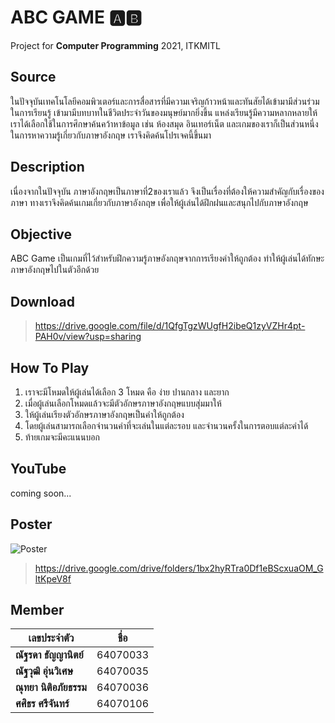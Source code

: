 # **ABC GAME** 🅰️🅱️
Project for **Computer Programming** 2021, ITKMITL

## **Source**
ในปัจจุบันเทคโนโลยีคอมพิวเตอร์และการสื่อสารที่มีความเจริญก้าวหน้าและทันสัยได้เข้ามามีส่วนร่วมในการเรียนรู้ เข้ามามีบทบาทในชีวิตประจำวันของมนุษย์มากยิ่งขึ้น แหล่งเรียนรู้มีความหลากหลายให้เราได้เลือกใช้ในการศึกษาค้นคว้าหาข้อมูล เช่น ห้องสมุด อินเทอร์เน็ต  และเกมของเราก็เป็นส่วนหนึ่งในการหาความรู้เกี่ยวกับภาษาอังกฤษ เราจึงคิดค้นโปรเจคนี้ขึ้นมา

## **Description**
เนื่องจากในปัจจุบัน ภาษาอังกฤษเป็นภาษาที่2ของเราแล้ว จึงเป็นเรื่องที่ต้องให้ความสำคัญกับเรื่องของภาษา ทางเราจึงคิดค้นเกมเกี่ยวกับภาษาอังกฤษ เพื่อให้ผู้เล่นได้ฝึกฝนและสนุกไปกับภาษาอังกฤษ

## **Objective**
ABC Game เป็นเกมที่ไว้สำหรับฝึกความรู้ภาษอังกฤษจากการเรียงคำให้ถูกต้อง ทำให้ผู้เล่นได้ทักษะภาษาอังกฤษไปในตัวอีกด้วย

## **Download**
> https://drive.google.com/file/d/1QfgTgzWUgfH2ibeQ1zyVZHr4pt-PAH0v/view?usp=sharing

## **How To Play**
1. เราจะมีโหมดให้ผู้เล่นได้เลือก 3 โหมด คือ ง่าย ปานกลาง และยาก
2. เมื่อผู้เล่นเลือกโหมดแล้วจะมีตัวอักษรภาษาอังกฤษแบบสุ่มมาให้
3. ให้ผู้เล่นเรียงตัวอักษรภาษาอังกฤษเป็นคำให้ถูกต้อง
4. โดยผู้เล่นสามารถเลือกจำนวนคำที่จะเล่นในแต่ละรอบ 
    และจำนวนครั้งในการตอบแต่ละคำได้
5. ท้ายเกมจะมีคะแนนบอก

## **YouTube**
coming soon...

## **Poster**
![Poster](https://imgur.com/gLIlrJw.jpg)
> https://drive.google.com/drive/folders/1bx2hyRTra0Df1eBScxuaOM_GltKpeV8f

## **Member**
**เลขประจำตัว** | **ชื่อ**
|---------|---|
**ณัฐรดา ธัญญานิตย์** | 64070033
**ณัฐวุฒิ อุ่นวิเศษ** | 64070035
**ณุทยา นิติอภัยธรรม** | 64070036
**ศศิธร ศรีจันทร์** | 64070106
